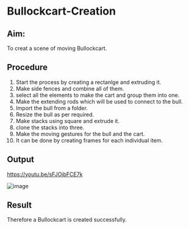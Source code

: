 # Bullockcart-Creation

## Aim:
To creat a scene of moving Bullockcart.

## Procedure
1. Start the process by creating a rectanlge and extruding it. 
2. Make side fences and combine all of them. 
3. select all the elements to make the cart and group them into one. 
4. Make the extending rods which will be used to connect to the bull.
5. Import the bull from a folder.
6. Resize the bull as per required. 
7. Make stacks using square and extrude it. 
8. clone the stacks into three. 
9. Make the moving gestures for the bull and the cart. 
10. It can be done by creating frames for each individual item. 

## Output

https://youtu.be/sFJOibFCE7k

![image](https://user-images.githubusercontent.com/74660507/204953351-3c9dafdf-5279-4813-9065-acaa2af2e1b9.png)


## Result
Therefore a Bullockcart is created successfully. 
